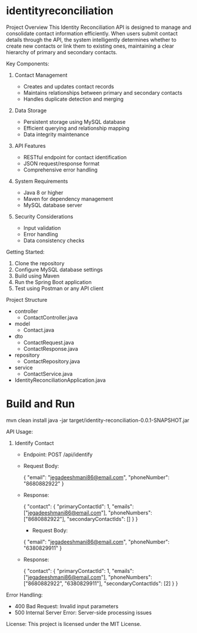 # identityreconciliation
 
 Project Overview
 This Identity Reconciliation API is designed to manage and consolidate contact information efficiently. When users submit contact details through the API, the system intelligently determines whether to create new contacts or link them to existing ones, maintaining a clear hierarchy of primary and secondary contacts.
 
 Key Components:
 1. Contact Management
    - Creates and updates contact records
    - Maintains relationships between primary and secondary contacts
    - Handles duplicate detection and merging
 
 2. Data Storage
    - Persistent storage using MySQL database
    - Efficient querying and relationship mapping
    - Data integrity maintenance
 
 3. API Features
    - RESTful endpoint for contact identification
    - JSON request/response format
    - Comprehensive error handling
 
 4. System Requirements
    - Java 8 or higher
    - Maven for dependency management
    - MySQL database server
 
 5. Security Considerations
    - Input validation
    - Error handling
    - Data consistency checks
 
 Getting Started:
 1. Clone the repository
 2. Configure MySQL database settings
 3. Build using Maven
 4. Run the Spring Boot application
 5. Test using Postman or any API client
 




Project Structure

- controller
    - ContactController.java
- model
    - Contact.java
- dto
    - ContactRequest.java
    - ContactResponse.java
- repository
    - ContactRepository.java
- service
    - ContactService.java
- IdentityReconciliationApplication.java


 


# Build and Run
   mvn clean install
   java -jar target/identity-reconciliation-0.0.1-SNAPSHOT.jar
   

API Usage:

1. Identify Contact
   - Endpoint: POST /api/identify
   - Request Body:
     
     {
       "email": "jegadeeshmani86@email.com",
       "phoneNumber": "8680882922"
     }
     
   - Response:
     
     {
       "contact": {
         "primaryContactId": 1,
         "emails": ["jegadeeshmani86@email.com"],
         "phoneNumbers": ["8680882922"],
         "secondaryContactIds": []
       }
     }

     - Request Body:
     
     {
       "email": "jegadeeshmani86@email.com",
       "phoneNumber": "6380829911"
     }
     
   - Response:
     
     {
       "contact": {
         "primaryContactId": 1,
         "emails": ["jegadeeshmani86@email.com"],
         "phoneNumbers": ["8680882922", "6380829911"],
         "secondaryContactIds": [2]
       }
     }
     

Error Handling:
- 400 Bad Request: Invalid input parameters
- 500 Internal Server Error: Server-side processing issues


License:
This project is licensed under the MIT License.



